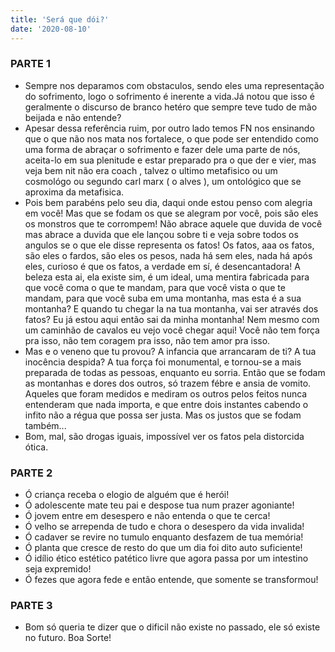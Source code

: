 ```yaml
---
title: 'Será que dói?'
date: '2020-08-10'
---
```


### **PARTE 1**
- Sempre nos deparamos com obstaculos, sendo eles uma representação do sofrimento, logo o sofrimento é inerente a vida.Já notou que isso é geralmente o discurso de branco hetéro que sempre teve tudo de mão beijada e não entende?
- Apesar dessa referência ruim, por outro lado temos FN nos ensinando que o que não nos mata nos fortalece, o que pode ser entendido como uma forma de abraçar o sofrimento e fazer dele uma parte de nós, aceita-lo em sua plenitude e estar preparado pra o que der e vier, mas veja bem nit não era coach , talvez o ultimo metafisico ou um cosmológo ou segundo carl marx ( o alves ), um ontológico que se aproxima da metafisica.
- Pois bem parabéns pelo seu dia, daqui onde estou penso com alegria em você! Mas que se fodam os que se alegram por você, pois são eles os monstros que te corrompem! Não abrace aquele que duvida de você mas abrace a duvida que ele lançou sobre ti e veja sobre todos os angulos se o que ele disse representa os fatos! Os fatos, aaa os fatos, são eles o fardos, são eles os pesos, nada há sem eles, nada há após eles, curioso é que os fatos, a verdade em sí, é desencantadora! A beleza esta ai, ela existe sim, é um ideal, uma mentira fabricada para que você coma o que te mandam, para que você vista o que te mandam, para que você suba em uma montanha, mas esta é a sua montanha? E quando tu chegar la na tua montanha, vai ser através dos fatos? Eu já estou aqui então sai da minha montanha! Nem mesmo com um caminhão de cavalos eu vejo você chegar aqui! Você não tem força pra isso, não tem coragem pra isso, não tem amor pra isso.
- Mas e o veneno que tu provou? A infancia que arrancaram de ti? A tua inocência despida? A tua força foi monumental, e tornou-se a mais preparada de todas as pessoas, enquanto eu sorria. Então que se fodam as montanhas e dores dos outros, só trazem fébre e ansia de vomito. Aqueles que foram medidos e mediram os outros pelos feitos nunca entenderam que nada importa, e que entre dois instantes cabendo o infito não a régua que possa ser justa. Mas os justos que se fodam também...
- Bom, mal, são drogas iguais, impossível ver os fatos pela distorcida ótica.
### **PARTE 2**
* Ó criança receba o elogio de alguém que é herói!
* Ó adolescente mate teu pai e despose tua num prazer agoniante!
* Ó jovem entre em desespero e não entenda o que te cerca!
* Ó velho se arrependa de tudo e chora o desespero da vida invalida!
* Ó cadaver se revire no tumulo enquanto desfazem de tua memória!
* Ó planta que cresce de resto do que um dia foi dito auto suficiente!
* Ó idílio ético estético patético livre que agora passa por um intestino seja expremido!
* Ó fezes que agora fede e então entende, que somente se transformou!
### **PARTE 3**
- Bom só queria te dizer que o dificil não existe no passado, ele só existe no futuro. Boa Sorte!
